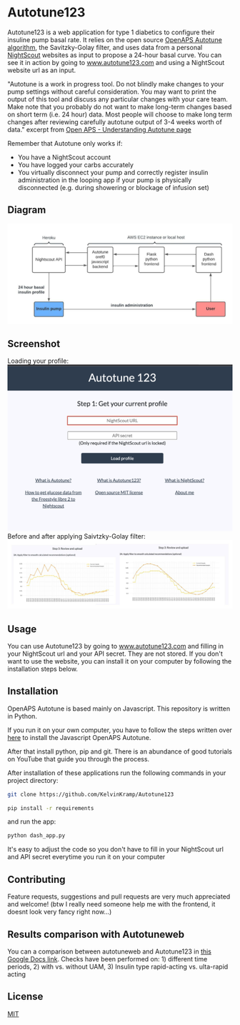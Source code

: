 # Autotune123

Autotune123 is a web application for type 1 diabetics to configure their insuline pump basal rate. It relies on the open source [OpenAPS Autotune algorithm](https://github.com/openaps/oref0), the 
Savitzky-Golay filter, and uses data from a personal [NightScout](https://nightscout.github.io/) websites as input to propose a 24-hour basal curve. 
You can see it in action by going to www.autotune123.com and using a NightScout website url as an input.

"Autotune is a work in progress tool. Do not blindly make changes to your pump settings without careful consideration. You may want to print the output of this tool and discuss any particular changes with your care team. Make note that you probably do not want to make long-term changes based on short term (i.e. 24 hour) data. Most people will choose to make long term changes after reviewing carefully autotune output of 3-4 weeks worth of data."
excerpt from [Open APS - Understanding Autotune page](https://openaps.readthedocs.io/en/latest/docs/Customize-Iterate/understanding-autotune.html)

Remember that Autotune only works if:
- You have a NightScout account
- You have logged your carbs accurately
- You virtually disconnect your pump and correctly register insulin administration in the looping app if your pump is physically disconnected (e.g. during showering or blockage of infusion set) 

## Diagram
![Autotune123](images/autotune123.jpeg)

## Screenshot
Loading your profile:
![BAfilter](images/Screenshot1.png)
Before and after applying Saivtzky-Golay filter:
![BAfilter](images/BA.jpeg)

## Usage
You can use Autotune123 by going to www.autotune123.com and filling in your NightScout url and your API secret. They are not stored. 
If you don't want to use the website, you can install it on your 
computer by following the installation steps below.

## Installation
OpenAPS Autotune is based mainly on Javascript. This repository is written in Python. 

If you run it on your own computer, you have to follow the steps written over [here](https://openaps.readthedocs.io/en/latest/docs/Customize-Iterate/autotune.html) to install the Javascript OpenAPS Autotune.

After that install python, pip and git. There is an abundance of good tutorials on YouTube that guide you through the process. 

After installation of these applications run the following commands in your project directory:

```bash
git clone https://github.com/KelvinKramp/Autotune123
```


```bash
pip install -r requirements
```
and run the app:
```bash
python dash_app.py
```
It's easy to adjust the code so you don't have to fill in your NightScout url and API secret everytime you run it on your computer  

## Contributing

Feature requests, suggestions and pull requests are very much appreciated and welcome!
(btw I really need someone help me with the frontend, it doesnt look very fancy right now...)


## Results comparison with Autotuneweb
You can a comparison between autotuneweb and Autotune123 in [this Google Docs link](https://docs.google.com/document/d/1vD75UNISKR1PRoFJYfQb95CWanS69iEYLepJXohpVvs/edit?usp=sharing).
Checks have been performed on: 1) different time periods, 2) with vs. without UAM, 3) Insulin type rapid-acting vs. ulta-rapid acting

## License
[MIT](https://choosealicense.com/licenses/mit/)
